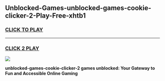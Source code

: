 
## Unblocked-Games-unblocked-games-cookie-clicker-2-Play-Free-xhtb1
<h3>
<a href="https://premium76.site?title=unblocked-games-cookie-clicker-2&ref=17A">CLICK TO PLAY</a></h3>
<hr>

<h3>
<a href="https://premium76.site?title=unblocked-games-cookie-clicker-2&ref=17A">CLICK 2 PLAY</a>
  
</h3>

<a href="https://premium76.site?title=unblocked-games-cookie-clicker-2&ref=17A"><img src="https://clearcache.store/games.png"></a>


**unblocked-games-cookie-clicker-2 games unblocked: Your Gateway to Fun and Accessible Online Gaming**
